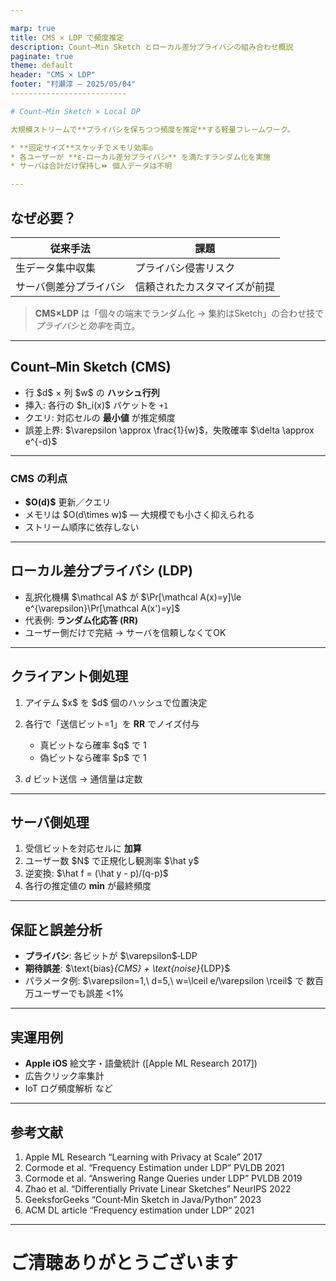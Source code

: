 ```yaml
---

marp: true
title: CMS × LDP で頻度推定
description: Count–Min Sketch とローカル差分プライバシの組み合わせ概説
paginate: true
theme: default
header: "CMS × LDP"
footer: "村瀬淳 — 2025/05/04"
--------------------------

# Count–Min Sketch × Local DP

大規模ストリームで**プライバシを保ちつつ頻度を推定**する軽量フレームワーク。

* **固定サイズ**スケッチでメモリ効率◎
* 各ユーザーが **ε‑ローカル差分プライバシ** を満たすランダム化を実施
* サーバは合計だけ保持し⏩ 個人データは不明

---
```


## なぜ必要？

| 従来手法        | 課題             |
| ----------- | -------------- |
| 生データ集中収集    | プライバシ侵害リスク     |
| サーバ側差分プライバシ | 信頼されたカスタマイズが前提 |

> **CMS×LDP** は「個々の端末でランダム化 → 集約はSketch」の合わせ技で
> *プライバシ*と*効率*を両立。

---

## Count–Min Sketch (CMS)

* 行 \$d\$ × 列 \$w\$ の **ハッシュ行列**
* 挿入: 各行の \$h\_i(x)\$ バケットを `+1`
* クエリ: 対応セルの **最小値** が推定頻度
* 誤差上界: \$\varepsilon \approx \frac{1}{w}\$，失敗確率 \$\delta \approx e^{-d}\$

---

### CMS の利点

* **\$O(d)\$** 更新／クエリ
* メモリは \$O(d\times w)\$ — 大規模でも小さく抑えられる
* ストリーム順序に依存しない

---

## ローカル差分プライバシ (LDP)

* 乱択化機構 \$\mathcal A\$ が
  \$\Pr\[\mathcal A(x)=y]\le e^{\varepsilon}\Pr\[\mathcal A(x')=y]\$
* 代表例: **ランダム化応答 (RR)**
* ユーザー側だけで完結 → サーバを信頼しなくてOK

---

## クライアント側処理

1. アイテム \$x\$ を \$d\$ 個のハッシュで位置決定
2. 各行で「送信ビット=1」を **RR** でノイズ付与

   * 真ビットなら確率 \$q\$ で 1
   * 偽ビットなら確率 \$p\$ で 1
3. $d$ ビット送信 → 通信量は定数

---

## サーバ側処理

1. 受信ビットを対応セルに **加算**
2. ユーザー数 \$N\$ で正規化し観測率 \$\hat y\$
3. 逆変換: \$\hat f = (\hat y - p)/(q-p)\$
4. 各行の推定値の **min** が最終頻度

---

## 保証と誤差分析

* **プライバシ**: 各ビットが \$\varepsilon\$‑LDP
* **期待誤差**:
  \$\text{bias}*{CMS} + \text{noise}*{LDP}\$
* パラメータ例:
  \$\varepsilon=1,\ d=5,\ w=\lceil e/\varepsilon \rceil\$ で
  数百万ユーザーでも誤差 <1%

---

## 実運用例

* **Apple iOS** 絵文字・語彙統計 (\[Apple ML Research 2017])
* 広告クリック率集計
* IoT ログ頻度解析 など

---

## 参考文献

1. Apple ML Research “Learning with Privacy at Scale” 2017
2. Cormode et al. “Frequency Estimation under LDP” PVLDB 2021
3. Cormode et al. “Answering Range Queries under LDP” PVLDB 2019
4. Zhao et al. “Differentially Private Linear Sketches” NeurIPS 2022
5. GeeksforGeeks “Count‑Min Sketch in Java/Python” 2023
6. ACM DL article “Frequency estimation under LDP” 2021

---

# ご清聴ありがとうございます
